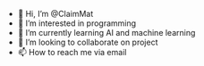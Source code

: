 - 👋 Hi, I’m @ClaimMat
- 👀 I’m interested in programming
- 🌱 I’m currently learning AI and machine learning
- 💞️ I’m looking to collaborate on project
- 📫 How to reach me via email

<!---
ClaimMat/ClaimMat is a ✨ special ✨ repository because its `README.md` (this file) appears on your GitHub profile.
You can click the Preview link to take a look at your changes.
--->
